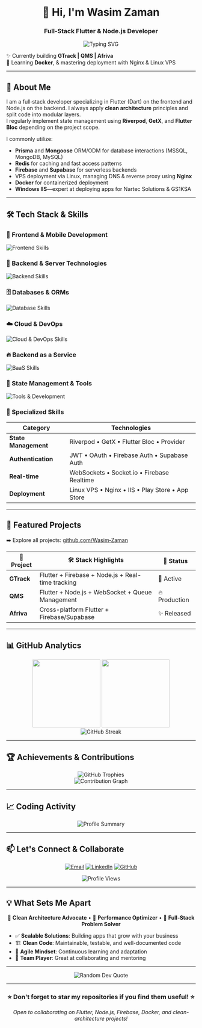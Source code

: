 <h1 align="center">👋 Hi, I'm Wasim Zaman</h1>
<h3 align="center">Full‑Stack Flutter & Node.js Developer</h3>

<p align="center">
  <img src="https://readme-typing-svg.herokuapp.com?font=Fira+Code&weight=500&size=24&pause=1000&color=F75C7E&center=true&vCenter=true&random=false&width=600&lines=Full-Stack+Flutter+Developer;Node.js+Backend+Specialist;Clean+Architecture+Enthusiast;Always+Learning+New+Technologies" alt="Typing SVG" />
</p>

✨ Currently building **GTrack | QMS | Afriva**  
🌱 Learning **Docker**, & mastering deployment with Nginx & Linux VPS

---

## 💼 About Me

I am a full‑stack developer specializing in Flutter (Dart) on the frontend and Node.js on the backend. I always apply **clean architecture** principles and split code into modular layers.  
I regularly implement state management using **Riverpod**, **GetX**, and **Flutter Bloc** depending on the project scope.

I commonly utilize:
- **Prisma** and **Mongoose** ORM/ODM for database interactions (MSSQL, MongoDB, MySQL)
- **Redis** for caching and fast access patterns
- **Firebase** and **Supabase** for serverless backends
- VPS deployment via Linux, managing DNS & reverse proxy using **Nginx**
- **Docker** for containerized deployment
- **Windows IIS**—expert at deploying apps for Nartec Solutions & GS1KSA

---

## 🛠️ Tech Stack & Skills

### 📱 Frontend & Mobile Development
<p align="left">
  <img src="https://skillicons.dev/icons?i=flutter,dart,html,css,js,ts" alt="Frontend Skills" />
</p>

### 🔧 Backend & Server Technologies
<p align="left">
  <img src="https://skillicons.dev/icons?i=nodejs,express,nestjs,jwt" alt="Backend Skills" />
</p>

### 🗄️ Databases & ORMs
<p align="left">
  <img src="https://skillicons.dev/icons?i=mongodb,mysql,postgresql,redis,prisma" alt="Database Skills" />
</p>

### ☁️ Cloud & DevOps
<p align="left">
  <img src="https://skillicons.dev/icons?i=aws,azure,heroku,vercel,netlify,docker,nginx,linux" alt="Cloud & DevOps Skills" />
</p>

### 🔥 Backend as a Service
<p align="left">
  <img src="https://skillicons.dev/icons?i=firebase,supabase" alt="BaaS Skills" />
</p>

### 🔄 State Management & Tools
<p align="left">
  <img src="https://skillicons.dev/icons?i=git,github,vscode,androidstudio,postman" alt="Tools & Development" />
</p>

### 🎯 Specialized Skills
<div align="center">

| **Category** | **Technologies** |
|-------------|------------------|
| **State Management** | Riverpod • GetX • Flutter Bloc • Provider |
| **Authentication** | JWT • OAuth • Firebase Auth • Supabase Auth |
| **Real-time** | WebSockets • Socket.io • Firebase Realtime |
| **Deployment** | Linux VPS • Nginx • IIS • Play Store • App Store |

</div>

---

## 🚀 Featured Projects

➡️ Explore all projects: [github.com/Wasim‑Zaman](https://github.com/Wasim-Zaman)

<div align="center">

| 🎯 **Project** | 🛠️ **Stack Highlights** | 🔗 **Status** |
|---------------|-------------------------|---------------|
| **GTrack** | Flutter + Firebase + Node.js + Real-time tracking | 🚀 Active |
| **QMS** | Flutter + Node.js + WebSocket + Queue Management | 🔥 Production |
| **Afriva** | Cross-platform Flutter + Firebase/Supabase | ✨ Released |

</div>

---

## 📊 GitHub Analytics

<div align="center">
  <img height="180em" src="https://github-readme-stats.vercel.app/api?username=Wasim-Zaman&show_icons=true&theme=radical&include_all_commits=true&count_private=true"/>
  <img height="180em" src="https://github-readme-stats.vercel.app/api/top-langs/?username=Wasim-Zaman&layout=compact&theme=radical&langs_count=8"/>
</div>

<div align="center">
  <img src="https://github-readme-streak-stats.herokuapp.com/?user=Wasim-Zaman&theme=radical" alt="GitHub Streak" />
</div>

---

## 🏆 Achievements & Contributions

<div align="center">
  <img src="https://github-profile-trophy.vercel.app/?username=Wasim-Zaman&theme=radical&no-frame=true&no-bg=true&margin-w=4&row=1" alt="GitHub Trophies" />
</div>

<div align="center">
  <img src="https://github-readme-activity-graph.vercel.app/graph?username=Wasim-Zaman&theme=radical" alt="Contribution Graph" />
</div>

---

## 📈 Coding Activity

<div align="center">
  <img src="https://github-profile-summary-cards.vercel.app/api/cards/profile-details?username=Wasim-Zaman&theme=radical" alt="Profile Summary" />
</div>

---

## 📫 Let's Connect & Collaborate

<div align="center">

[![Email](https://img.shields.io/badge/Email-D14836?style=for-the-badge&logo=gmail&logoColor=white)](mailto:wasimxaman13@gmail.com)
[![LinkedIn](https://img.shields.io/badge/LinkedIn-0077B5?style=for-the-badge&logo=linkedin&logoColor=white)](https://linkedin.com/in/wasim-zaman-8227a6252)
[![GitHub](https://img.shields.io/badge/GitHub-100000?style=for-the-badge&logo=github&logoColor=white)](https://github.com/Wasim-Zaman)

</div>

<div align="center">
  <img src="https://komarev.com/ghpvc/?username=Wasim-Zaman&color=brightgreen&style=for-the-badge" alt="Profile Views" />
</div>

---

## 💡 What Sets Me Apart

<div align="center">

🎯 **Clean Architecture Advocate** • 🚀 **Performance Optimizer** • 🔧 **Full-Stack Problem Solver**

</div>

- ✅ **Scalable Solutions**: Building apps that grow with your business
- 🏗️ **Clean Code**: Maintainable, testable, and well-documented code
- 🔄 **Agile Mindset**: Continuous learning and adaptation
- 🤝 **Team Player**: Great at collaborating and mentoring

---

<div align="center">
  <img src="https://quotes-github-readme.vercel.app/api?type=horizontal&theme=radical" alt="Random Dev Quote" />
</div>

---

<div align="center">
  <h3>⭐ Don't forget to star my repositories if you find them useful! ⭐</h3>
  <p><em>Open to collaborating on Flutter, Node.js, Firebase, Docker, and clean-architecture projects!</em></p>
</div>
